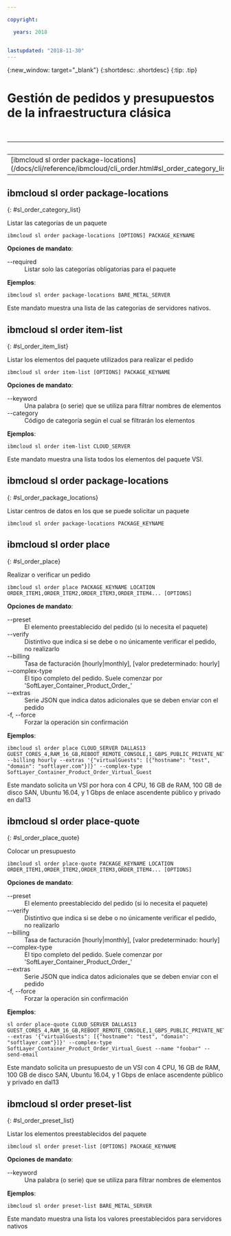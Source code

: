 ```yaml
---

copyright:

  years: 2018


lastupdated: "2018-11-30"
---
```


{:new_window: target="_blank"}
{:shortdesc: .shortdesc}
{:tip: .tip}

# Gestión de pedidos y presupuestos de la infraestructura clásica

<table summary="Mandatos de infraestructura generales de {{site.data.keyword.BluSoftlayer_notm}} ordenados alfabéticamente que tienen enlaces que le proporcionan más información del mandato">
 <caption>Tabla 1. Pedidos de la infraestructura clásica</caption>
 <thead>
 <th colspan="6">Pedidos de la infraestructura clásica</th>
 </thead>
 <tbody>
 <tr>
  <td>[ibmcloud sl order package-locations](/docs/cli/reference/ibmcloud/cli_order.html#sl_order_category_list)</td>
  <td>[ibmcloud sl order item-list](/docs/cli/reference/ibmcloud/cli_order.html#sl_order_item_list)</td>
  <td>[ibmcloud sl order package-locations](/docs/cli/reference/ibmcloud/cli_order.html#sl_order_package_locations)</td>
  <td>[ibmcloud sl order place](/docs/cli/reference/ibmcloud/cli_order.html#sl_order_place)</td>
  <td>[ibmcloud sl order place-quote](/docs/cli/reference/ibmcloud/cli_order.html#sl_order_place_quote)</td>
  <td>[ibmcloud sl order preset-list](/docs/cli/reference/ibmcloud/cli_order.html#sl_order_preset_list)</td>
 </tr>
 </tbody>
</table>

## ibmcloud sl order package-locations
{: #sl_order_category_list}

Listar las categorías de un paquete
```
ibmcloud sl order package-locations [OPTIONS] PACKAGE_KEYNAME
```

<strong>Opciones de mandato</strong>:
<dl>
<dt>--required</dt>
<dd>Listar solo las categorías obligatorias para el paquete</dd>
</dl>

**Ejemplos**:
```
ibmcloud sl order package-locations BARE_METAL_SERVER
```
Este mandato muestra una lista de las categorías de servidores nativos.

## ibmcloud sl order item-list
{: #sl_order_item_list}

Listar los elementos del paquete utilizados para realizar el pedido
```
ibmcloud sl order item-list [OPTIONS] PACKAGE_KEYNAME
```

<strong>Opciones de mandato</strong>:
<dl>
<dt>--keyword</dt>
<dd>Una palabra (o serie) que se utiliza para filtrar nombres de elementos</dd>
<dt>--category</dt>
<dd>Código de categoría según el cual se filtrarán los elementos</dd>
</dl>

**Ejemplos**:
```
ibmcloud sl order item-list CLOUD_SERVER
```
Este mandato muestra una lista todos los elementos del paquete VSI.

## ibmcloud sl order package-locations
{: #sl_order_package_locations}

Listar centros de datos en los que se puede solicitar un paquete
```
ibmcloud sl order package-locations PACKAGE_KEYNAME
```

## ibmcloud sl order place
{: #sl_order_place}

Realizar o verificar un pedido
```
ibmcloud sl order place PACKAGE_KEYNAME LOCATION ORDER_ITEM1,ORDER_ITEM2,ORDER_ITEM3,ORDER_ITEM4... [OPTIONS]
```

<strong>Opciones de mandato</strong>:
<dl>
<dt>--preset</dt>
<dd>El elemento preestablecido del pedido (si lo necesita el paquete)</dd>
<dt>--verify</dt>
<dd>Distintivo que indica si se debe o no únicamente verificar el pedido, no realizarlo</dd>
<dt>--billing</dt>
<dd>Tasa de facturación [hourly|monthly], [valor predeterminado: hourly]</dd>
<dt>--complex-type</dt>
<dd>El tipo completo del pedido. Suele comenzar por 'SoftLayer_Container_Product_Order_'</dd>
<dt>--extras</dt>
<dd>Serie JSON que indica datos adicionales que se deben enviar con el pedido</dd>
<dt>-f, --force</dt>
<dd>Forzar la operación sin confirmación</dd>
</dl>

**Ejemplos**:
```
ibmcloud sl order place CLOUD_SERVER DALLAS13 GUEST_CORES_4,RAM_16_GB,REBOOT_REMOTE_CONSOLE,1_GBPS_PUBLIC_PRIVATE_NETWORK_UPLINKS,BANDWIDTH_0_GB_2,1_IP_ADDRESS,GUEST_DISK_100_GB_SAN,OS_UBUNTU_16_04_LTS_XENIAL_XERUS_MINIMAL_64_BIT_FOR_VSI,MONITORING_HOST_PING,NOTIFICATION_EMAIL_AND_TICKET,AUTOMATED_NOTIFICATION,UNLIMITED_SSL_VPN_USERS_1_PPTP_VPN_USER_PER_ACCOUNT,NESSUS_VULNERABILITY_ASSESSMENT_REPORTING --billing hourly --extras '{"virtualGuests": [{"hostname": "test", "domain": "softlayer.com"}]}' --complex-type SoftLayer_Container_Product_Order_Virtual_Guest
```
Este mandato solicita un VSI por hora con 4 CPU, 16 GB de RAM, 100 GB de disco SAN, Ubuntu 16.04, y 1 Gbps de enlace ascendente público y privado en dal13

## ibmcloud sl order place-quote
{: #sl_order_place_quote}

Colocar un presupuesto
```
ibmcloud sl order place-quote PACKAGE_KEYNAME LOCATION ORDER_ITEM1,ORDER_ITEM2,ORDER_ITEM3,ORDER_ITEM4... [OPTIONS]
```

<strong>Opciones de mandato</strong>:
<dl>
<dt>--preset</dt>
<dd>El elemento preestablecido del pedido (si lo necesita el paquete)</dd>
<dt>--verify</dt>
<dd>Distintivo que indica si se debe o no únicamente verificar el pedido, no realizarlo</dd>
<dt>--billing</dt>
<dd>Tasa de facturación [hourly|monthly], [valor predeterminado: hourly]</dd>
<dt>--complex-type</dt>
<dd>El tipo completo del pedido. Suele comenzar por 'SoftLayer_Container_Product_Order_'</dd>
<dt>--extras</dt>
<dd>Serie JSON que indica datos adicionales que se deben enviar con el pedido</dd>
<dt>-f, --force</dt>
<dd>Forzar la operación sin confirmación</dd>
</dl>

**Ejemplos**:
```
sl order place-quote CLOUD_SERVER DALLAS13 GUEST_CORES_4,RAM_16_GB,REBOOT_REMOTE_CONSOLE,1_GBPS_PUBLIC_PRIVATE_NETWORK_UPLINKS,BANDWIDTH_0_GB_2,1_IP_ADDRESS,GUEST_DISK_100_GB_SAN,OS_UBUNTU_16_04_LTS_XENIAL_XERUS_MINIMAL_64_BIT_FOR_VSI,MONITORING_HOST_PING,NOTIFICATION_EMAIL_AND_TICKET,AUTOMATED_NOTIFICATION,UNLIMITED_SSL_VPN_USERS_1_PPTP_VPN_USER_PER_ACCOUNT,NESSUS_VULNERABILITY_ASSESSMENT_REPORTING --extras '{"virtualGuests": [{"hostname": "test", "domain": "softlayer.com"}]}' --complex-type SoftLayer_Container_Product_Order_Virtual_Guest --name "foobar" --send-email
```
Este mandato solicita un presupuesto de un VSI con 4 CPU, 16 GB de RAM, 100 GB de disco SAN, Ubuntu 16.04, y 1 Gbps de enlace ascendente público y privado en dal13

## ibmcloud sl order preset-list
{: #sl_order_preset_list}

Listar los elementos preestablecidos del paquete
```
ibmcloud sl order preset-list [OPTIONS] PACKAGE_KEYNAME
```

<strong>Opciones de mandato</strong>:
<dl>
<dt>--keyword</dt>
<dd>Una palabra (o serie) que se utiliza para filtrar nombres de elementos</dd>
</dl>

**Ejemplos**:
```
ibmcloud sl order preset-list BARE_METAL_SERVER
```
Este mandato muestra una lista los valores preestablecidos para servidores nativos
